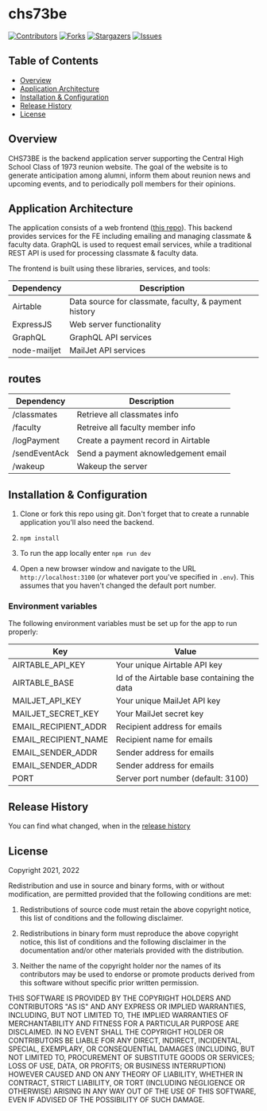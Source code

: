 # chs73be

[contributors-shield]: https://img.shields.io/github/contributors/jdmedlock/chs73.svg?style=for-the-badge
[contributors-url]: https://github.com/jdmedlock/chs73/graphs/contributors
[forks-shield]: https://img.shields.io/github/forks/jdmedlock/chs73.svg?style=for-the-badge
[forks-url]: https://github.com/jdmedlock/chs73/network/members
[stars-shield]: https://img.shields.io/github/stars/jdmedlock/chs73.svg?style=for-the-badge
[stars-url]: https://github.com/jdmedlock/chs73/stargazers
[issues-shield]: https://img.shields.io/github/issues/jdmedlock/chs73.svg?style=for-the-badge
[issues-url]: https://github.com/jdmedlock/chs73/issues

[![Contributors][contributors-shield]][contributors-url]
[![Forks][forks-shield]][forks-url]
[![Stargazers][stars-shield]][stars-url]
[![Issues][issues-shield]][issues-url]
## Table of Contents

* [Overview](#overview)
* [Application Architecture](#application-architecture)
* [Installation & Configuration](#installation-configuration)
* [Release History](#release-history)
* [License](#license)


## Overview

CHS73BE is the backend application server supporting  the Central High School Class of 1973
reunion website. The goal of the website is to generate anticipation among
alumni, inform them about reunion news and upcoming events, and to periodically
poll members for their opinions.

## Application Architecture

The application consists of a web frontend ([this repo](https://github.com/jdmedlock/chs73)).
This backend provides services for the FE including emailing and managing classmate & faculty
data. GraphQL is used to request email services, while a traditional REST API
is used for processing classmate & faculty data.

The frontend is built using these libraries, services, and tools:

| Dependency  | Description                 |
|-------------|-----------------------------|
| Airtable    | Data source for classmate, faculty, & payment history |
| ExpressJS   | Web server functionality    |
| GraphQL     | GraphQL API services        |
| node-mailjet | MailJet API services       |

## routes

| Dependency  | Description                 |
|-------------|-----------------------------|
| /classmates   | Retrieve all classmates info |
| /faculty      | Retreive all faculty member info |
| /logPayment   | Create a payment record in Airtable |
| /sendEventAck | Send a payment aknowledgement email |
| /wakeup       | Wakeup the server         |
## Installation & Configuration

1. Clone or fork this repo using git. Don't forget that to create a runnable application you'll also need the backend.

2. `npm install`

3. To run the app locally enter `npm run dev`

4. Open a new browser window and navigate to the URL `http://localhost:3100` (or whatever port you've specified in `.env`). This assumes that you haven't changed the default port number.

### Environment variables

The following environment variables must be set up for the app to run properly:

| Key              | Value                                |
|------------------|--------------------------------------|
| AIRTABLE_API_KEY     | Your unique Airtable API key     |
| AIRTABLE_BASE        | Id of the Airtable base containing the data |
| MAILJET_API_KEY      | Your unique MailJet API key      |
| MAILJET_SECRET_KEY   | Your MailJet secret key          |
| EMAIL_RECIPIENT_ADDR | Recipient address for emails     |
| EMAIL_RECIPIENT_NAME | Recipient name for emails        |
| EMAIL_SENDER_ADDR    | Sender address for emails        |
| EMAIL_SENDER_ADDR    | Sender address for emails        |
| PORT                 | Server port number (default: 3100) |

## Release History

You can find what changed, when in the [release history](./docs/RELEASE_HISTORY.md)

## License

Copyright 2021, 2022 <COPYRIGHT Jim D. Medlock>

Redistribution and use in source and binary forms, with or without modification, are permitted provided that the following conditions are met:

1. Redistributions of source code must retain the above copyright notice, this list of conditions and the following disclaimer.

2. Redistributions in binary form must reproduce the above copyright notice, this list of conditions and the following disclaimer in the documentation and/or other materials provided with the distribution.

3. Neither the name of the copyright holder nor the names of its contributors may be used to endorse or promote products derived from this software without specific prior written permission.

THIS SOFTWARE IS PROVIDED BY THE COPYRIGHT HOLDERS AND CONTRIBUTORS "AS IS" AND ANY EXPRESS OR IMPLIED WARRANTIES, INCLUDING, BUT NOT LIMITED TO, THE IMPLIED WARRANTIES OF MERCHANTABILITY AND FITNESS FOR A PARTICULAR PURPOSE ARE DISCLAIMED. IN NO EVENT SHALL THE COPYRIGHT HOLDER OR CONTRIBUTORS BE LIABLE FOR ANY DIRECT, INDIRECT, INCIDENTAL, SPECIAL, EXEMPLARY, OR CONSEQUENTIAL DAMAGES (INCLUDING, BUT NOT LIMITED TO, PROCUREMENT OF SUBSTITUTE GOODS OR SERVICES; LOSS OF USE, DATA, OR PROFITS; OR BUSINESS INTERRUPTION) HOWEVER CAUSED AND ON ANY THEORY OF LIABILITY, WHETHER IN CONTRACT, STRICT LIABILITY, OR TORT (INCLUDING NEGLIGENCE OR OTHERWISE) ARISING IN ANY WAY OUT OF THE USE OF THIS SOFTWARE, EVEN IF ADVISED OF THE POSSIBILITY OF SUCH DAMAGE.

